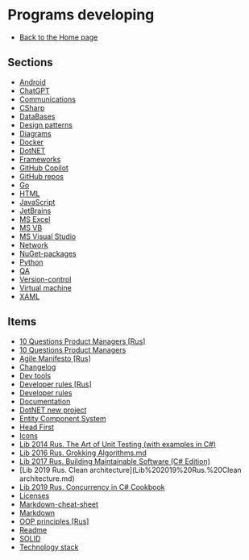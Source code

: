 # Programs developing

- [Back to the Home page](../README.md)

## Sections
- [Android](Android/README.md)
- [ChatGPT](ChatGPT/README.md)
- [Communications](Communications/README.md)
- [CSharp](CSharp/README.md)
- [DataBases](DataBases/README.md)
- [Design patterns](Design%20patterns/README.md)
- [Diagrams](Diagrams/README.md)
- [Docker](Docker/README.md)
- [DotNET](DotNET/README.md)
- [Frameworks](Frameworks/README.md)
- [GitHub Copilot](GitHub%20Copilot/README.md)
- [GitHub repos](GitHub%20repos/README.md)
- [Go](Go/README.md)
- [HTML](HTML/README.md)
- [JavaScript](JavaScript/README.md)
- [JetBrains](JetBrains/README.md)
- [MS Excel](MS%20Excel/README.md)
- [MS VB](MS%20VB/README.md)
- [MS Visual Studio](MS%20Visual%20Studio/README.md)
- [Network](Network/README.md)
- [NuGet-packages](NuGet-packages/README.md)
- [Python](Python/README.md)
- [QA](QA/README.md)
- [Version-control](Version-control/README.md)
- [Virtual machine](Virtual%20machine/README.md)
- [XAML](XAML/README.md)

## Items
- [10 Questions Product Managers [Rus]](10%20Questions%20Product%20Managers%20[Rus].md)
- [10 Questions Product Managers](10%20Questions%20Product%20Managers.md)
- [Agile Manifesto [Rus]](Agile%20Manifesto%20[Rus].md)
- [Changelog](Changelog.md)
- [Dev tools](Dev%20tools.md)
- [Developer rules [Rus]](Developer%20rules%20[Rus].md)
- [Developer rules](Developer%20rules.md)
- [Documentation](Documentation.md)
- [DotNET new project](DotNET%20new%20project.md)
- [Entity Component System](Entity%20Component%20System.md)
- [Head First](Head%20First.md)
- [Icons](Icons.md)
- [Lib 2014 Rus. The Art of Unit Testing (with examples in C#)](Lib%202014%20Rus.%20The%20Art%20of%20Unit%20Testing%20(with%20examples%20in%20C%23).md)
- [Lib 2016 Rus. Grokking Algorithms.md](Lib%202016%20Rus.%20Grokking%20Algorithms.md)
- [Lib 2017 Rus. Building Maintainable Software (C# Edition)](Lib%202017%20Rus.%20Building%20Maintainable%20Software%20(C%23%20Edition).md)
- [Lib 2019 Rus. Clean architecture](Lib%202019%20Rus.%20Clean architecture.md)
- [Lib 2019 Rus. Concurrency in C# Cookbook](Lib%202019%20Rus.%20Concurrency%20in%20C%23%20Cookbook.md)
- [Licenses](Licenses.md)
- [Markdown-cheat-sheet](Markdown-cheat-sheet.md)
- [Markdown](Markdown.md)
- [OOP principles [Rus]](OOP%20principles%20[Rus].md)
- [Readme](Readme.md)
- [SOLID](SOLID.md)
- [Technology stack](Technology%20stack.md)
